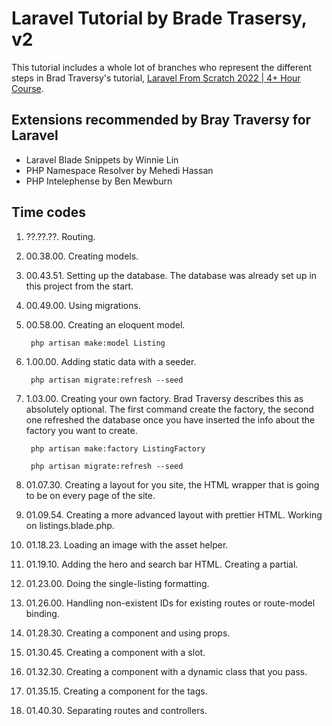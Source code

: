 # Laravel Tutorial by Brade Trasersy, v2

This tutorial includes a whole lot of branches who represent the different steps in Brad Traversy's tutorial, [Laravel From Scratch 2022 | 4+ Hour Course](https://www.youtube.com/watch?v=MYyJ4PuL4pY).

## Extensions recommended by Bray Traversy for Laravel

- Laravel Blade Snippets by Winnie Lin
- PHP Namespace Resolver by Mehedi Hassan
- PHP Intelephense by Ben Mewburn

## Time codes

1. ??.??.??. Routing.
1. 00.38.00. Creating models.
1. 00.43.51. Setting up the database. The database was already set up in this project from the start.
1. 00.49.00. Using migrations.
1. 00.58.00. Creating an eloquent model.

        php artisan make:model Listing

1. 1.00.00. Adding static data with a seeder.

        php artisan migrate:refresh --seed

1. 1.03.00. Creating your own factory. Brad Traversy describes this as absolutely optional. The first command create the factory, the second one refreshed the database once you have inserted the info about the factory you want to create.

        php artisan make:factory ListingFactory

        php artisan migrate:refresh --seed

1. 01.07.30. Creating a layout for you site, the HTML wrapper that is going to be on every page of the site.

1. 01.09.54. Creating a more advanced layout with prettier HTML. Working on listings.blade.php.

1. 01.18.23. Loading an image with the asset helper.

1. 01.19.10. Adding the hero and search bar HTML. Creating a partial.

1. 01.23.00. Doing the single-listing formatting.

1. 01.26.00. Handling non-existent IDs for existing routes or route-model binding.

1. 01.28.30. Creating a component and using props.

1. 01.30.45. Creating a component with a slot.

1. 01.32.30. Creating a component with a dynamic class that you pass.

1. 01.35.15. Creating a component for the tags.

1. 01.40.30. Separating routes and controllers.